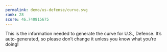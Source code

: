 ```yaml
---
permalink: demo/us-defense/curve.svg
rank: 28
score: 46.740815675
---
```


This is the information needed to generate the curve for U.S., Defense. It’s
auto-generated, so please don’t change it unless you know what you’re
doing!

